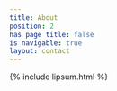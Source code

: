 ```yaml
---
title: About
position: 2
has page title: false
is navigable: true
layout: contact
---
```


{% include lipsum.html %}
